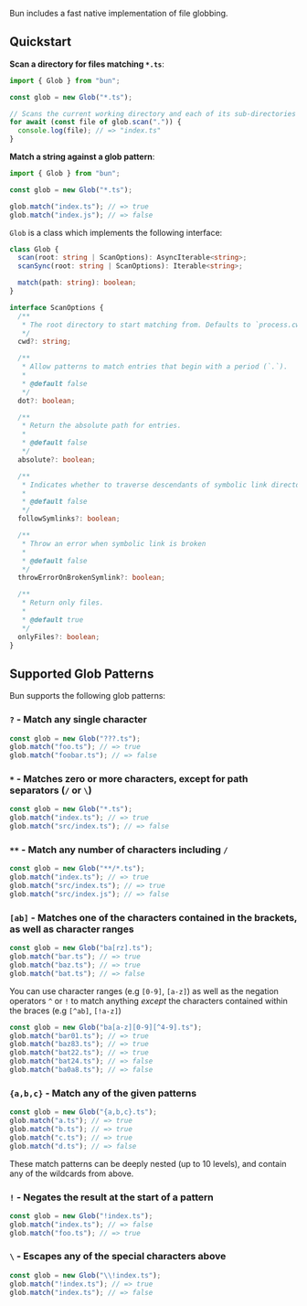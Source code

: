 Bun includes a fast native implementation of file globbing.

## Quickstart

**Scan a directory for files matching `*.ts`**:

```ts
import { Glob } from "bun";

const glob = new Glob("*.ts");

// Scans the current working directory and each of its sub-directories recursively
for await (const file of glob.scan(".")) {
  console.log(file); // => "index.ts"
}
```

**Match a string against a glob pattern**:

```ts
import { Glob } from "bun";

const glob = new Glob("*.ts");

glob.match("index.ts"); // => true
glob.match("index.js"); // => false
```

`Glob` is a class which implements the following interface:

```ts
class Glob {
  scan(root: string | ScanOptions): AsyncIterable<string>;
  scanSync(root: string | ScanOptions): Iterable<string>;

  match(path: string): boolean;
}

interface ScanOptions {
  /**
   * The root directory to start matching from. Defaults to `process.cwd()`
   */
  cwd?: string;

  /**
   * Allow patterns to match entries that begin with a period (`.`).
   *
   * @default false
   */
  dot?: boolean;

  /**
   * Return the absolute path for entries.
   *
   * @default false
   */
  absolute?: boolean;

  /**
   * Indicates whether to traverse descendants of symbolic link directories.
   *
   * @default false
   */
  followSymlinks?: boolean;

  /**
   * Throw an error when symbolic link is broken
   *
   * @default false
   */
  throwErrorOnBrokenSymlink?: boolean;

  /**
   * Return only files.
   *
   * @default true
   */
  onlyFiles?: boolean;
}
```

## Supported Glob Patterns

Bun supports the following glob patterns:

### `?` - Match any single character

```ts
const glob = new Glob("???.ts");
glob.match("foo.ts"); // => true
glob.match("foobar.ts"); // => false
```

### `*` - Matches zero or more characters, except for path separators (`/` or `\`)

```ts
const glob = new Glob("*.ts");
glob.match("index.ts"); // => true
glob.match("src/index.ts"); // => false
```

### `**` - Match any number of characters including `/`

```ts
const glob = new Glob("**/*.ts");
glob.match("index.ts"); // => true
glob.match("src/index.ts"); // => true
glob.match("src/index.js"); // => false
```

### `[ab]` - Matches one of the characters contained in the brackets, as well as character ranges

```ts
const glob = new Glob("ba[rz].ts");
glob.match("bar.ts"); // => true
glob.match("baz.ts"); // => true
glob.match("bat.ts"); // => false
```

You can use character ranges (e.g `[0-9]`, `[a-z]`) as well as the negation operators `^` or `!` to match anything _except_ the characters contained within the braces (e.g `[^ab]`, `[!a-z]`)

```ts
const glob = new Glob("ba[a-z][0-9][^4-9].ts");
glob.match("bar01.ts"); // => true
glob.match("baz83.ts"); // => true
glob.match("bat22.ts"); // => true
glob.match("bat24.ts"); // => false
glob.match("ba0a8.ts"); // => false
```

### `{a,b,c}` - Match any of the given patterns

```ts
const glob = new Glob("{a,b,c}.ts");
glob.match("a.ts"); // => true
glob.match("b.ts"); // => true
glob.match("c.ts"); // => true
glob.match("d.ts"); // => false
```

These match patterns can be deeply nested (up to 10 levels), and contain any of the wildcards from above.

### `!` - Negates the result at the start of a pattern

```ts
const glob = new Glob("!index.ts");
glob.match("index.ts"); // => false
glob.match("foo.ts"); // => true
```

### `\` - Escapes any of the special characters above

```ts
const glob = new Glob("\\!index.ts");
glob.match("!index.ts"); // => true
glob.match("index.ts"); // => false
```
